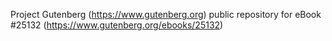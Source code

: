 Project Gutenberg (https://www.gutenberg.org) public repository for eBook #25132 (https://www.gutenberg.org/ebooks/25132)
